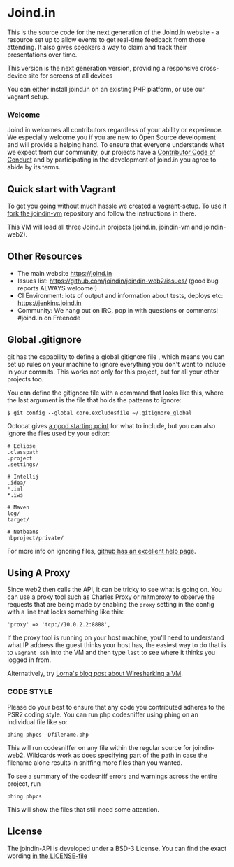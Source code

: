 # Joind.in

This is the source code for the next generation of the Joind.in website - a resource set up to allow
events to get real-time feedback from those attending. It also gives speakers a 
way to claim and track their presentations over time.

This version is the next generation version, providing a responsive cross-device site for screens of all devices

You can either install joind.in on an existing PHP platform, or use our vagrant setup.

### Welcome

Joind.in welcomes all contributors regardless of your ability or experience. We especially welcome
you if you are new to Open Source development and will provide a helping hand. To ensure that
everyone understands what we expect from our community, our projects have a [Contributor Code of
Conduct](CODE_OF_CONDUCT.md) and by participating in the development of joind.in you agree to abide
by its terms.

## Quick start with Vagrant

To get you going without much hassle we created a vagrant-setup. To use it [fork the joindin-vm](https://github.com/joindin/joindin-vm) repository and follow the instructions in there.

This VM will load all three Joind.in projects (joind.in, joindin-vm and joindin-web2). 

## Other Resources

* The main website https://joind.in
* Issues list: https://github.com/joindin/joindin-web2/issues/ (good bug reports ALWAYS welcome!)
* CI Environment: lots of output and information about tests, deploys etc: https://jenkins.joind.in
* Community: We hang out on IRC, pop in with questions or comments! #joind.in on Freenode

## Global .gitignore

git has the capability to define a global gitignore file , which means you can 
set up rules on your machine to ignore everything you don't want to include in 
your commits. This works not only for this project, but for all your other
projects too.

You can define the gitignore file with a command that looks like this, where the 
last argument is the file that holds the patterns to ignore: 

    $ git config --global core.excludesfile ~/.gitignore_global

Octocat gives [a good starting point](https://gist.github.com/octocat/9257657) for what to include, but you can also ignore the files used by your editor:

    # Eclipse
    .classpath
    .project
    .settings/
    
    # Intellij
    .idea/
    *.iml
    *.iws
        
    # Maven
    log/
    target/

    # Netbeans
    nbproject/private/

For more info on ignoring files, [github has an excellent help page](https://help.github.com/articles/ignoring-files/).

## Using A Proxy

Since web2 then calls the API, it can be tricky to see what is going on.  You can use a proxy tool such as Charles Proxy or mitmproxy to observe the requests that are being made by enabling the `proxy` setting in the config with a line that looks something like this:

    'proxy' => 'tcp://10.0.2.2:8888',

If the proxy tool is running on your host machine, you'll need to understand what IP address the guest thinks your host has, the easiest way to do that is to `vagrant ssh` into the VM and then type `last` to see where it thinks you logged in from.

Alternatively, try [Lorna's blog post about Wiresharking a VM](https://www.lornajane.net/posts/2014/wireshark-capture-on-remote-server).

### CODE STYLE

Please do your best to ensure that any code you contributed adheres to the PSR2 coding style. You can run php codesniffer using phing on an individual file like so:

```
phing phpcs -Dfilename.php
```

This will run codesniffer on any file within the regular source for joindin-web2. Wildcards work as does specifying part of the path in case the filename alone results in sniffing more files than you wanted.

To see a summary of the codesniff errors and warnings across the entire project, run

```
phing phpcs
```

This will show the files that still need some attention.

## License

The joindin-API is developed under a BSD-3 License. You can find the exact wording [in the LICENSE-file](LICENSE)
     
